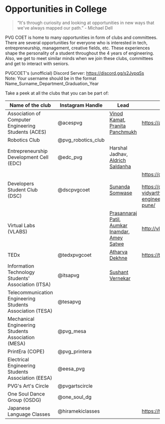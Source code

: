 # Opportunities in College

> “It's through curiosity and looking at opportunities in new ways that we've always mapped our path.” - Michael Dell  

PVG COET is home to many opportunities in form of clubs and committees. There are several opportunities for everyone who is interested in tech, entrepreneurship, management, creative fields, etc. These experiences shape the personality of a student throughout the 4 years of engineering. Also, we get to meet similar minds when we join these clubs, committees and get to interact with seniors.  

PVGCOET's (unofficial) Discord Server: https://discord.gg/s2JvpqSs  
Note: Your username should be in the format Name_Surname_Department_Graduation_Year

Take a peek at all the clubs that you can be part of:  

| Name of the club | Instagram Handle | Lead | Website |
| --------------- | --------------- | --------------- | --------------- |
| Association of Computer Engineering Students (ACES) | @acespvg | [Vinod Kamat](https://www.linkedin.com/in/vinodkamat2607/), [Pranita Panchmukh](https://www.linkedin.com/in/pranita-panchmukh-2444501b6/) | https://acespvgcoet.web.app/ |
| Robotics Club | @pvg_robotics_club | | 
| Entrepreneurship Development Cell (EDC) | @edc_pvg | Harshal Jadhav, [Aldrich Saldanha](https://www.linkedin.com/in/aldrich-saldanha-a168a01b7/) | |
| Developers Student Club (DSC) | @dscpvgcoet | [Sunanda Somwase](https://www.linkedin.com/in/sunandasomwase/) |https://dscpvgcoet.github.io/<br><br>https://dsc.community.dev/pune-vidyarthi-grihas-college-of-engineering-and-technology-pune/ |
| Virtual Labs (VLABS) |  | [Prasannaraj Patil](https://www.linkedin.com/in/prasannaraj-patil/), [Aumkar Inamdar](https://www.linkedin.com/in/aumkar-inamdar-57964b191/), [Amey Satwe](https://www.linkedin.com/in/amey-satwe/) | http://vlabs.iitb.ac.in/vlab/|
| TEDx | @tedxpvgcoet | [Atharva Dekhne](https://www.linkedin.com/in/atharvadhekne/) | https://tedxpvgcoet.com |
| Information Technology Students' Association (ITSA) |  @itsapvg | [Sushant Vernekar](https://www.linkedin.com/in/sushant-vernekar-98a00a181/) |  | linktr.ee/itsapvg |
| Telecommunication Engineering Students Association (TESA) | @tesapvg | | |
| Mechanical Engineering Students Association (MESA) | @pvg_mesa | | |
| PrintEra (COPE) | @pvg_printera | | |
| Electrical Engineering Students Association (EESA) | @eesa_pvg | | |
| PVG's Art's Circle | @pvgartscircle | | |
| One Soul Dance Group (OSDG) | @one_soul_dg | | |
| Japanese Language Classes | @hiramekiclasses | | https://hirameki.co.in/ |
